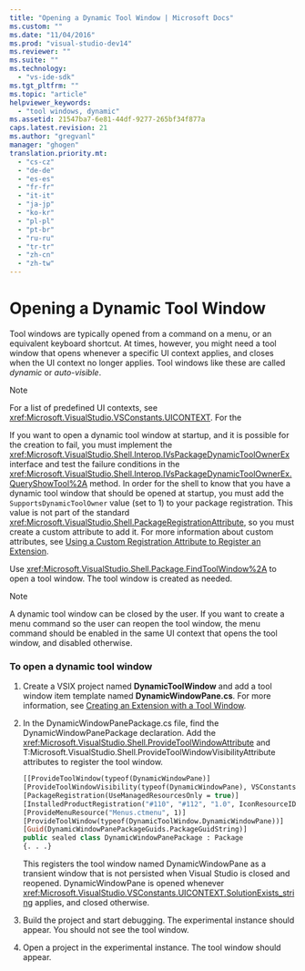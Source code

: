 ```yaml
---
title: "Opening a Dynamic Tool Window | Microsoft Docs"
ms.custom: ""
ms.date: "11/04/2016"
ms.prod: "visual-studio-dev14"
ms.reviewer: ""
ms.suite: ""
ms.technology: 
  - "vs-ide-sdk"
ms.tgt_pltfrm: ""
ms.topic: "article"
helpviewer_keywords: 
  - "tool windows, dynamic"
ms.assetid: 21547ba7-6e81-44df-9277-265bf34f877a
caps.latest.revision: 21
ms.author: "gregvanl"
manager: "ghogen"
translation.priority.mt: 
  - "cs-cz"
  - "de-de"
  - "es-es"
  - "fr-fr"
  - "it-it"
  - "ja-jp"
  - "ko-kr"
  - "pl-pl"
  - "pt-br"
  - "ru-ru"
  - "tr-tr"
  - "zh-cn"
  - "zh-tw"
---
```

# Opening a Dynamic Tool Window
Tool windows are typically opened from a command on a menu, or an equivalent keyboard shortcut. At times, however, you might need a tool window that opens whenever a specific UI context applies, and closes when the UI context no longer applies. Tool windows like these are called *dynamic* or *auto-visible*.  
  
> [!NOTE]
>  For a list of predefined UI contexts, see <xref:Microsoft.VisualStudio.VSConstants.UICONTEXT>. For the  
  
 If you want to open a dynamic tool window at startup, and it is possible for the creation to fail, you must implement the <xref:Microsoft.VisualStudio.Shell.Interop.IVsPackageDynamicToolOwnerEx> interface and test the failure conditions in the <xref:Microsoft.VisualStudio.Shell.Interop.IVsPackageDynamicToolOwnerEx.QueryShowTool%2A> method. In order for the shell to know that you have a dynamic tool window that should be opened at startup, you must add the `SupportsDynamicToolOwner` value (set to 1) to your package registration. This value is not part of the standard <xref:Microsoft.VisualStudio.Shell.PackageRegistrationAttribute>, so you must create a custom attribute to add it. For more information about custom attributes, see [Using a Custom Registration Attribute to Register an Extension](../misc/using-a-custom-registration-attribute-to-register-an-extension.md).  
  
 Use <xref:Microsoft.VisualStudio.Shell.Package.FindToolWindow%2A> to open a tool window. The tool window is created as needed.  
  
> [!NOTE]
>  A dynamic tool window can be closed by the user. If you want to create a menu command so the user can reopen the tool window, the menu command should be enabled in the same UI context that opens the tool window, and disabled otherwise.  
  
### To open a dynamic tool window  
  
1.  Create a VSIX project named **DynamicToolWindow** and add a tool window item template named **DynamicWindowPane.cs**. For more information, see [Creating an Extension with a Tool Window](../extensibility/creating-an-extension-with-a-tool-window.md).  
  
2.  In the DynamicWindowPanePackage.cs file, find the DynamicWindowPanePackage declaration. Add the <xref:Microsoft.VisualStudio.Shell.ProvideToolWindowAttribute> and T:Microsoft.VisualStudio.Shell.ProvideToolWindowVisibilityAttribute attributes to register the tool window.  
  
    ```vb  
    [[ProvideToolWindow(typeof(DynamicWindowPane)]  
    [ProvideToolWindowVisibility(typeof(DynamicWindowPane), VSConstants.UICONTEXT.SolutionExists_string)]  
    [PackageRegistration(UseManagedResourcesOnly = true)]  
    [InstalledProductRegistration("#110", "#112", "1.0", IconResourceID = 400)] // Info on this package for Help/About  
    [ProvideMenuResource("Menus.ctmenu", 1)]  
    [ProvideToolWindow(typeof(DynamicToolWindow.DynamicWindowPane))]  
    [Guid(DynamicWindowPanePackageGuids.PackageGuidString)]  
    public sealed class DynamicWindowPanePackage : Package  
    {. . .}  
    ```  
  
     This registers the tool window named DynamicWindowPane as a transient window that is not persisted when Visual Studio is closed and reopened. DynamicWindowPane is opened whenever <xref:Microsoft.VisualStudio.VSConstants.UICONTEXT.SolutionExists_string> applies, and closed otherwise.  
  
3.  Build the project and start debugging. The experimental instance should appear. You should not see the tool window.  
  
4.  Open a project in the experimental instance. The tool window should appear.